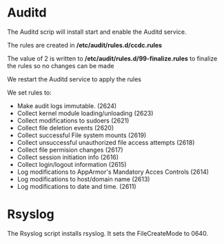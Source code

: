 # Auditd
The Auditd scrip will install start and enable the Auditd service. 

The rules are created in **/etc/audit/rules.d/ccdc.rules**

The value of 2 is written to **/etc/audit/rules.d/99-finalize.rules** to finalize the rules so no changes can be made

We restart the Auditd service to apply the rules


We set rules to:
* Make audit logs immutable. (2624)
* Collect kernel module loading/unloading (2623)
* Collect modifications to sudoers (2621)
* Collect file deletion events (2620)
* Collect successful File system mounts (2619)
* Collect unsuccessful unauthorized file access attempts (2618)
* Collect file permision changes (2617)
* Collect session initiation info (2616)
* Collect login/logout information (2615) 
* Log modifications to AppArmor's Mandatory Acces Controls (2614)
* Log modifications to host/domain name (2613)
* Log modifications to date and time. (2611)

# Rsyslog 
The Rsyslog script installs rsyslog. It sets the FileCreateMode to 0640.